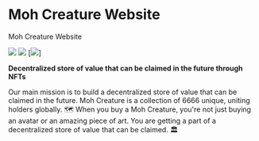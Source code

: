 # Moh Creature Website
Moh Creature Website 

[![](https://img.shields.io/badge/author-@MohCreature-red.svg?style=flat)](https://twitter.com/MohCreature) [![](https://img.shields.io/badge/discord-Moh-Creature-blue.svg?style=flat)](https://discord.gg/EJgzrteXHU) [![](https://img.shields.io/badge/build-html-css-success.svg?style=flat)]

**Decentralized store of value that can be claimed in the future through NFTs**

Our main mission is to build a decentralized store of value that can be claimed in the future. Moh Creature is a collection of 6666 unique, uniting holders globally. 🗺 When you buy a Moh Creature, you're not just buying an avatar or an amazing piece of art. You are getting a part of a decentralized store of value that can be claimed. 🏛

